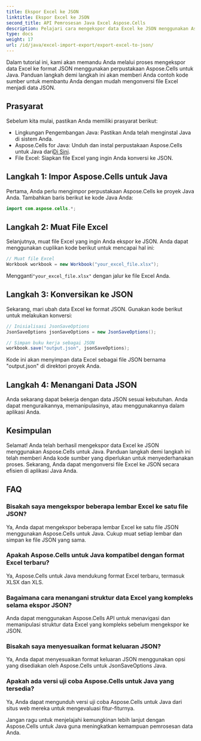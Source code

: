 ```yaml
---
title: Ekspor Excel ke JSON
linktitle: Ekspor Excel ke JSON
second_title: API Pemrosesan Java Excel Aspose.Cells
description: Pelajari cara mengekspor data Excel ke JSON menggunakan Aspose.Cells untuk Java. Ikuti panduan langkah demi langkah ini dengan kode sumber untuk konversi yang lancar.
type: docs
weight: 17
url: /id/java/excel-import-export/export-excel-to-json/
---
```


Dalam tutorial ini, kami akan memandu Anda melalui proses mengekspor data Excel ke format JSON menggunakan perpustakaan Aspose.Cells untuk Java. Panduan langkah demi langkah ini akan memberi Anda contoh kode sumber untuk membantu Anda dengan mudah mengonversi file Excel menjadi data JSON.

## Prasyarat
Sebelum kita mulai, pastikan Anda memiliki prasyarat berikut:

- Lingkungan Pengembangan Java: Pastikan Anda telah menginstal Java di sistem Anda.
-  Aspose.Cells for Java: Unduh dan instal perpustakaan Aspose.Cells untuk Java dari[Di Sini](https://releases.aspose.com/cells/java/).
- File Excel: Siapkan file Excel yang ingin Anda konversi ke JSON.

## Langkah 1: Impor Aspose.Cells untuk Java
Pertama, Anda perlu mengimpor perpustakaan Aspose.Cells ke proyek Java Anda. Tambahkan baris berikut ke kode Java Anda:

```java
import com.aspose.cells.*;
```

## Langkah 2: Muat File Excel
Selanjutnya, muat file Excel yang ingin Anda ekspor ke JSON. Anda dapat menggunakan cuplikan kode berikut untuk mencapai hal ini:

```java
// Muat file Excel
Workbook workbook = new Workbook("your_excel_file.xlsx");
```

 Mengganti`"your_excel_file.xlsx"` dengan jalur ke file Excel Anda.

## Langkah 3: Konversikan ke JSON
Sekarang, mari ubah data Excel ke format JSON. Gunakan kode berikut untuk melakukan konversi:

```java
// Inisialisasi JsonSaveOptions
JsonSaveOptions jsonSaveOptions = new JsonSaveOptions();

// Simpan buku kerja sebagai JSON
workbook.save("output.json", jsonSaveOptions);
```

Kode ini akan menyimpan data Excel sebagai file JSON bernama "output.json" di direktori proyek Anda.

## Langkah 4: Menangani Data JSON
Anda sekarang dapat bekerja dengan data JSON sesuai kebutuhan. Anda dapat menguraikannya, memanipulasinya, atau menggunakannya dalam aplikasi Anda.

## Kesimpulan
Selamat! Anda telah berhasil mengekspor data Excel ke JSON menggunakan Aspose.Cells untuk Java. Panduan langkah demi langkah ini telah memberi Anda kode sumber yang diperlukan untuk menyederhanakan proses. Sekarang, Anda dapat mengonversi file Excel ke JSON secara efisien di aplikasi Java Anda.

## FAQ
### Bisakah saya mengekspor beberapa lembar Excel ke satu file JSON?
   Ya, Anda dapat mengekspor beberapa lembar Excel ke satu file JSON menggunakan Aspose.Cells untuk Java. Cukup muat setiap lembar dan simpan ke file JSON yang sama.

### Apakah Aspose.Cells untuk Java kompatibel dengan format Excel terbaru?
   Ya, Aspose.Cells untuk Java mendukung format Excel terbaru, termasuk XLSX dan XLS.

### Bagaimana cara menangani struktur data Excel yang kompleks selama ekspor JSON?
   Anda dapat menggunakan Aspose.Cells API untuk menavigasi dan memanipulasi struktur data Excel yang kompleks sebelum mengekspor ke JSON.

### Bisakah saya menyesuaikan format keluaran JSON?
   Ya, Anda dapat menyesuaikan format keluaran JSON menggunakan opsi yang disediakan oleh Aspose.Cells untuk JsonSaveOptions Java.

### Apakah ada versi uji coba Aspose.Cells untuk Java yang tersedia?
   Ya, Anda dapat mengunduh versi uji coba Aspose.Cells untuk Java dari situs web mereka untuk mengevaluasi fitur-fiturnya.

Jangan ragu untuk menjelajahi kemungkinan lebih lanjut dengan Aspose.Cells untuk Java guna meningkatkan kemampuan pemrosesan data Anda.